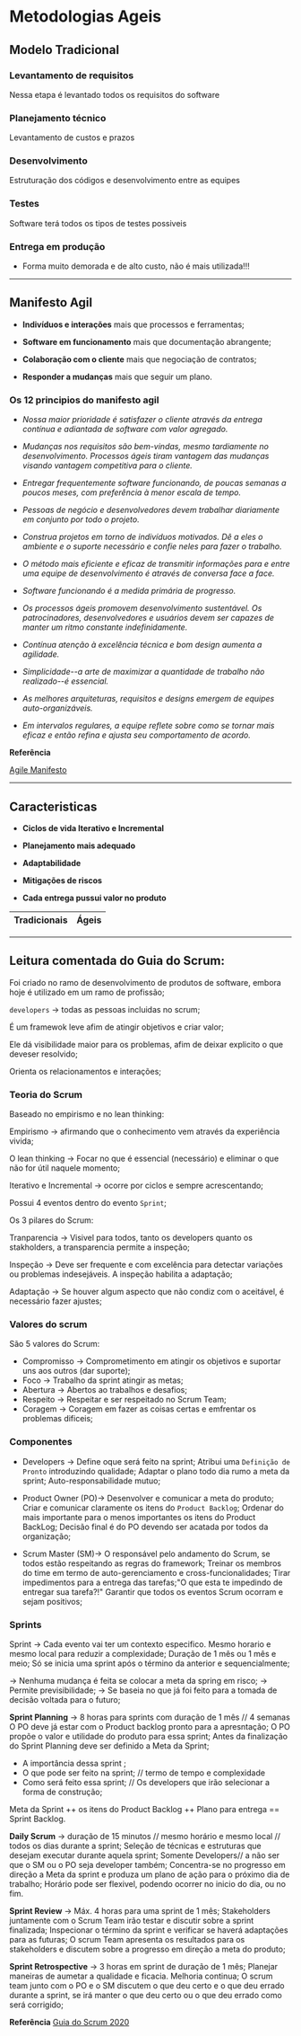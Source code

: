 # Metodologias Ageis

## Modelo Tradicional

### Levantamento de requisitos
Nessa etapa é levantado todos os requisitos do software

### Planejamento técnico
Levantamento de custos e prazos

### Desenvolvimento
Estruturação dos códigos e desenvolvimento entre as equipes

### Testes
Software terá todos os tipos de testes possiveis

### Entrega em produção

- Forma muito demorada e de alto custo, não é mais utilizada!!!

<hr>

## Manifesto Agil

- **Indivíduos e interações** mais que processos e ferramentas;

- **Software em funcionamento** mais que documentação abrangente;

- **Colaboração com o cliente** mais que negociação de contratos;

- **Responder a mudanças** mais que seguir um plano.

### Os 12 principios do manifesto agil

- _Nossa maior prioridade é satisfazer o cliente através da entrega contínua e adiantada de software com valor agregado._

- _Mudanças nos requisitos são bem-vindas, mesmo tardiamente no desenvolvimento. Processos ágeis tiram vantagem das mudanças visando vantagem competitiva para o cliente._

- _Entregar frequentemente software funcionando, de poucas semanas a poucos meses, com preferência à menor escala de tempo._

- _Pessoas de negócio e desenvolvedores devem trabalhar diariamente em conjunto por todo o projeto._

- _Construa projetos em torno de indivíduos motivados. Dê a eles o ambiente e o suporte necessário e confie neles para fazer o trabalho._

- _O método mais eficiente e eficaz de transmitir informações para e entre uma equipe de desenvolvimento é através de conversa face a face._

- _Software funcionando é a medida primária de progresso._

- _Os processos ágeis promovem desenvolvimento sustentável. Os patrocinadores, desenvolvedores e usuários devem ser capazes de manter um ritmo constante indefinidamente._

- _Contínua atenção à excelência técnica e bom design aumenta a agilidade._

- _Simplicidade--a arte de maximizar a quantidade de trabalho não realizado--é essencial._

- _As melhores arquiteturas, requisitos e designs emergem de equipes auto-organizáveis._

- _Em intervalos regulares, a equipe reflete sobre como se tornar mais eficaz e então refina e ajusta seu comportamento de acordo._


**Referência**

[Agile Manifesto](https://agilemanifesto.org/iso/ptbr/principles.html)

<hr>

## Caracteristicas

- **Ciclos de vida Iterativo e Incremental**

- **Planejamento mais adequado**

- **Adaptabilidade**

- **Mitigações de riscos**

- **Cada entrega pussui valor no produto**

Tradicionais | Ágeis
-------------|------

<hr>

## Leitura comentada do **Guia do Scrum**:

Foi criado no ramo de desenvolvimento de produtos de software, embora hoje é utilizado em um ramo de profissão;

`developers` -> todas as pessoas incluidas no scrum;


É um framewok leve afim de atingir objetivos e criar valor;

Ele dá visibilidade maior para os problemas, afim de deixar explicito o que deveser resolvido;

Orienta os relacionamentos e interações;

### Teoria do Scrum

Baseado no empirismo e no lean thinking: 

Empirismo -> afirmando que o conhecimento vem através da experiência vivida;

O lean thinking -> Focar no que é essencial (necessário) e eliminar o que não for útil naquele momento;

Iterativo e Incremental -> ocorre por ciclos e sempre acrescentando;

Possui 4 eventos dentro do evento `Sprint`;

Os 3 pilares do Scrum:

Tranparencia -> Visivel para todos, tanto os developers quanto os stakholders, a transparencia permite a inspeção;

Inspeção -> Deve ser frequente e com excelência para detectar variações ou problemas indesejáveis. A inspeção habilita a adaptação;

Adaptação -> Se houver algum aspecto que não condiz com o aceitável, é necessário fazer ajustes;

### Valores do scrum

São 5 valores do Scrum:
- Compromisso -> Comprometimento em atingir os objetivos e suportar uns aos outros (dar suporte);
- Foco -> Trabalho da sprint atingir as metas;
- Abertura -> Abertos ao trabalhos e desafios;
- Respeito -> Respeitar e ser respeitado no Scrum Team;
- Coragem -> Coragem em fazer as coisas certas e emfrentar os problemas dificeis;

### Componentes

- Developers -> Define oque será feito na sprint; 
Atribui uma `Definição de Pronto` introduzindo qualidade; 
Adaptar o plano todo dia rumo a meta da sprint; 
Auto-responsabilidade mutuo;

- Product Owner (PO)-> Desenvolver e comunicar a meta do produto; 
Criar e comunicar claramente os itens do `Product Backlog`;
Ordenar do mais importante para o menos importantes os itens do Product BackLog;
Decisão final é do PO devendo ser acatada por todos da organização;

- Scrum Master (SM)-> O responsável pelo andamento do Scrum, se todos estão respeitando as regras do framework;
Treinar os membros do time em termo de auto-gerenciamento e cross-funcionalidades;
Tirar impedimentos para a entrega das tarefas;"O que esta te impedindo de entregar sua tarefa?!"
Garantir que todos os eventos Scrum ocorram e sejam positivos;


### Sprints

Sprint -> Cada evento vai ter um contexto especifico.
Mesmo horario e mesmo local para reduzir a complexidade;
Duração de 1 mês ou 1 mês e meio;
Só se inicia uma sprint após o término da anterior e sequencialmente;

-> Nenhuma mudança é feita se colocar a meta da spring em risco;
-> Permite previsibilidade;
-> Se baseia no que já foi feito para a tomada de decisão voltada para o futuro;


**Sprint Planning** -> 8 horas para sprints com duração de 1 mês // 4 semanas
O PO deve já estar com o Product backlog pronto para a apresntação;
O PO propõe o valor e utilidade do produto para essa sprint;
Antes da finalização do Sprint Planning deve ser definido a Meta da Sprint;
- A importância dessa sprint ;
- O que pode ser feito na sprint; // termo de tempo e complexidade
- Como será feito essa sprint; // Os developers que irão selecionar a forma de construção;

Meta da Sprint ++ os itens do Product Backlog ++ Plano para entrega == Sprint Backlog.

**Daily Scrum** -> duração de 15 minutos // mesmo horário e mesmo local // todos os dias durante a sprint;
Seleção de técnicas e estruturas que desejam executar durante aquela sprint;
Somente Developers// a não ser que o SM ou o PO seja developer também;
Concentra-se no progresso  em direção a Meta da sprint e produza um plano de ação para o próximo dia de trabalho;
Horário pode ser flexivel, podendo ocorrer no inicio do dia, ou no fim.


**Sprint Review** -> Máx. 4 horas para uma sprint de 1 mês;
Stakeholders juntamente com o Scrum Team irão testar e discutir sobre a sprint finalizada;
Inspecionar o término da sprint e verificar se haverá adaptações para as futuras;
O scrum Team apresenta os resultados para os stakeholders e discutem sobre a progresso em direção a meta do produto;

**Sprint Retrospective** -> 3 horas em sprint de duração de 1 mês;
Planejar maneiras de aumetar a qualidade e ficacia.
Melhoria continua;
O scrum team junto com o PO e o SM discutem o que deu certo e o que deu errado durante a sprint, se irá manter o que deu certo ou o que deu errado como será corrigido;




**Referência**
[Guia do Scrum 2020](https://scrumguides.org/docs/scrumguide/v2020/2020-Scrum-Guide-PortugueseBR-3.0.pdf)